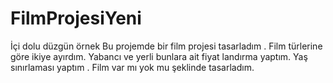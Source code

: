 # FilmProjesiYeni
İçi dolu düzgün örnek
Bu  projemde  bir film projesi tasarladım . Film türlerine göre ikiye ayırdım. Yabancı ve yerli bunlara ait fiyat landırma yaptım.
 Yaş sınırlaması yaptım . Film var mı yok mu şeklinde tasarladım.
